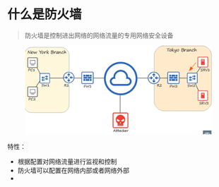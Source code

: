 # 什么是防火墙

> 防火墙是控制进出网络的网络流量的专用网络安全设备



<figure><img src="../../../../.gitbook/assets/Firewalls.png" alt=""><figcaption></figcaption></figure>

特性：

* 根据配置对网络流量进行监视和控制
* 防火墙可以配置在网络内部或者网络外部
*
